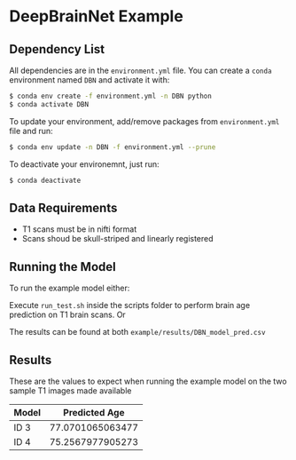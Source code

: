 # DeepBrainNet Example

## Dependency List

All dependencies are in the `environment.yml` file. You can create a `conda` environment named `DBN` and activate it with:
```bash
$ conda env create -f environment.yml -n DBN python
$ conda activate DBN
```
To update your environment, add/remove packages from `environment.yml` file and run:
```bash
$ conda env update -n DBN -f environment.yml --prune
```
To deactivate your environemnt, just run:
```bash
$ conda deactivate
```

## Data Requirements

- T1 scans must be in nifti format
- Scans shoud be skull-striped and linearly registered

## Running the Model

To run the example model either:

Execute `run_test.sh` inside the scripts folder to perform brain age prediction on T1 brain scans.
Or

The results can be found at both `example/results/DBN_model_pred.csv`

## Results

These are the values to expect when running the example model on the two sample T1 images made available

| Model      | Predicted Age    |
|------------|------------------|
| ID 3       | 77.0701065063477 |
| ID 4       | 75.2567977905273 |
